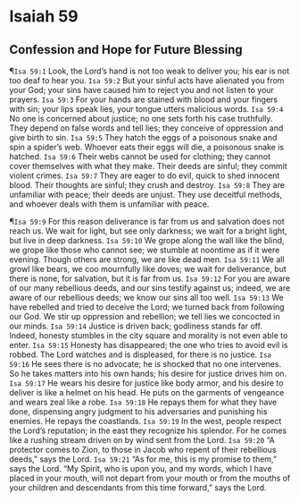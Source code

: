 # Isaiah 59

## Confession and Hope for Future Blessing
¶`Isa 59:1` Look, the Lord’s hand is not too weak to deliver you; his ear is not too deaf to hear you.
`Isa 59:2` But your sinful acts have alienated you from your God; your sins have caused him to reject you and not listen to your prayers.
`Isa 59:3` For your hands are stained with blood and your fingers with sin; your lips speak lies, your tongue utters malicious words.
`Isa 59:4` No one is concerned about justice; no one sets forth his case truthfully. They depend on false words and tell lies; they conceive of oppression and give birth to sin.
`Isa 59:5` They hatch the eggs of a poisonous snake and spin a spider’s web. Whoever eats their eggs will die, a poisonous snake is hatched.
`Isa 59:6` Their webs cannot be used for clothing; they cannot cover themselves with what they make. Their deeds are sinful; they commit violent crimes.
`Isa 59:7` They are eager to do evil, quick to shed innocent blood. Their thoughts are sinful; they crush and destroy.
`Isa 59:8` They are unfamiliar with peace; their deeds are unjust. They use deceitful methods, and whoever deals with them is unfamiliar with peace.

¶`Isa 59:9` For this reason deliverance is far from us and salvation does not reach us. We wait for light, but see only darkness; we wait for a bright light, but live in deep darkness.
`Isa 59:10` We grope along the wall like the blind, we grope like those who cannot see; we stumble at noontime as if it were evening. Though others are strong, we are like dead men.
`Isa 59:11` We all growl like bears, we coo mournfully like doves; we wait for deliverance, but there is none, for salvation, but it is far from us.
`Isa 59:12` For you are aware of our many rebellious deeds, and our sins testify against us; indeed, we are aware of our rebellious deeds; we know our sins all too well.
`Isa 59:13` We have rebelled and tried to deceive the Lord; we turned back from following our God. We stir up oppression and rebellion; we tell lies we concocted in our minds.
`Isa 59:14` Justice is driven back; godliness stands far off. Indeed, honesty stumbles in the city square and morality is not even able to enter.
`Isa 59:15` Honesty has disappeared; the one who tries to avoid evil is robbed. The Lord watches and is displeased, for there is no justice.
`Isa 59:16` He sees there is no advocate; he is shocked that no one intervenes. So he takes matters into his own hands; his desire for justice drives him on.
`Isa 59:17` He wears his desire for justice like body armor, and his desire to deliver is like a helmet on his head. He puts on the garments of vengeance and wears zeal like a robe.
`Isa 59:18` He repays them for what they have done, dispensing angry judgment to his adversaries and punishing his enemies. He repays the coastlands.
`Isa 59:19` In the west, people respect the Lord’s reputation; in the east they recognize his splendor. For he comes like a rushing stream driven on by wind sent from the Lord.
`Isa 59:20` “A protector comes to Zion, to those in Jacob who repent of their rebellious deeds,” says the Lord.
`Isa 59:21` “As for me, this is my promise to them,” says the Lord. “My Spirit, who is upon you, and my words, which I have placed in your mouth, will not depart from your mouth or from the mouths of your children and descendants from this time forward,” says the Lord.
